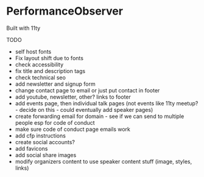 # PerformanceObserver

Built with 11ty

TODO

- self host fonts
- Fix layout shift due to fonts
- check accessibility
- fix title and description tags
- check technical seo
- add newsletter and signup form
- change contact page to email or just put contact in footer
- add youtube, newsletter, other? links to footer
- add events page, then individual talk pages (not events like 11ty meetup? - decide on this - could eventually add speaker pages)
- create forwarding email for domain - see if we can send to multiple people esp for code of conduct
- make sure code of conduct page emails work
- add cfp instructions
- create social accounts?
- add favicons
- add social share images
- modify organizers content to use speaker content stuff (image, styles, links)
